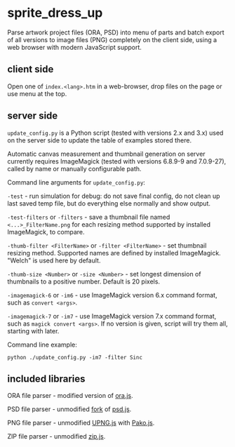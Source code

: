 
# sprite_dress_up

Parse artwork project files (ORA, PSD) into menu of parts and batch export of all versions to image files (PNG) completely on the client side, using a web browser with modern JavaScript support.



## client side

Open one of `index.<lang>.htm` in a web-browser, drop files on the page or use menu at the top.



## server side

`update_config.py` is a Python script (tested with versions 2.x and 3.x) used on the server side to update the table of examples stored there.

Automatic canvas measurement and thumbnail generation on server currently requires ImageMagick (tested with versions 6.8.9-9 and 7.0.9-27), called by name or manually configurable path.



Command line arguments for `update_config.py`:

`-test` - run simulation for debug: do not save final config, do not clean up last saved temp file, but do everything else normally and show output.

`-test-filters` or `-filters` - save a thumbnail file named `<...>_FilterName.png` for each resizing method supported by installed ImageMagick, to compare.

`-thumb-filter <FilterName>` or `-filter <FilterName>` - set thumbnail resizing method. Supported names are defined by installed ImageMagick. "Welch" is used here by default.

`-thumb-size <Number>` or `-size <Number>` - set longest dimension of thumbnails to a positive number. Default is 20 pixels.

`-imagemagick-6` or `-im6` - use ImageMagick version 6.x command format, such as `convert <args>`.

`-imagemagick-7` or `-im7` - use ImageMagick version 7.x command format, such as `magick convert <args>`. If no version is given, script will try them all, starting with later.



Command line example:
```
python ./update_config.py -im7 -filter Sinc
```



## included libraries

ORA file parser - modified version of [ora.js](https://github.com/zsgalusz/ora.js).

PSD file parser - unmodified [fork](https://github.com/imcuttle/psd.js) of [psd.js](https://github.com/meltingice/psd.js).

PNG file parser - unmodified [UPNG.js](https://github.com/photopea/UPNG.js) with [Pako.js](https://github.com/nodeca/pako).

ZIP file parser - unmodified [zip.js](https://github.com/gildas-lormeau/zip.js).
